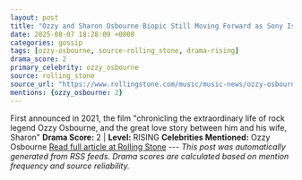 ```yaml
---
layout: post
title: "Ozzy and Sharon Osbourne Biopic Still Moving Forward as Sony Is in Negotiations With Director"
date: 2025-08-07 18:28:09 +0000
categories: gossip
tags: [ozzy-osbourne, source-rolling_stone, drama-rising]
drama_score: 2
primary_celebrity: ozzy_osbourne
source: rolling_stone
source_url: "https://www.rollingstone.com/music/music-news/ozzy-osbourne-sharon-biopic-underway-sony-1235402973/"
mentions: {ozzy_osbourne: 2}
---
```


First announced in 2021, the film "chronicling the extraordinary life of rock legend Ozzy Osbourne, and the great love story between him and his wife, Sharon" **Drama Score:** 2 | **Level:** RISING **Celebrities Mentioned:** Ozzy Osbourne [Read full article at Rolling Stone](https://www.rollingstone.com/music/music-news/ozzy-osbourne-sharon-biopic-underway-sony-1235402973/) --- *This post was automatically generated from RSS feeds. Drama scores are calculated based on mention frequency and source reliability.*